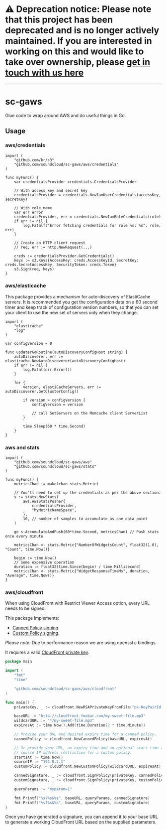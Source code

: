 # ⚠️ Deprecation notice: Please note that this project has been deprecated and is no longer actively maintained. If you are interested in working on this and would like to take over ownership, please [get in touch with us here](mainto:developers@soundcloud.com)

---

# sc-gaws

Glue code to wrap around AWS and do useful things in Go.

## Usage

### aws/credentials

```
import (
    "github.com/kr/s3"
    "github.com/soundcloud/sc-gaws/aws/credentials"
)

func myFunc() {
    var credentialsProvider credentials.CredentialsProvider

    // With access key and secret key
    credentialsProvider = credentials.NewIamUserCredentials(accessKey, secretKey)

    // With role name
    var err error
    credentialsProvider, err = credentials.NewIamRoleCredentials(role)
    if err != nil {
        log.Fatalf("Error fetching credentials for role %s: %s", role, err)
    }

    // Create an HTTP client request
    // req, err := http.NewRequest(...)

    creds := credentialsProvider.GetCredentials()
    keys := s3.Keys{AccessKey: creds.AccessKeyId, SecretKey: creds.SecretAccessKey, SecurityToken: creds.Token}
    s3.Sign(req, keys)
}
```

### aws/elasticache

This package provides a mechanism for auto-discovery of ElastiCache servers.
It is recommended you get the configuration data on a 60 second timer and
keep track of configuration version numbers, so that you can set your
client to use the new set of servers only when they change.

```
import (
    "elasticache"
    "log"
)

var configVersion = 0

func updaterGoRoutine(autoDiscoveryConfigHost string) {
    autoDiscoverer, err := elasticache.NewAutoDiscoverer(autoDiscoveryConfigHost)
    if err != nil {
        log.Fatal(err.Error())
    }

    for {
        version, elastiCacheServers, err := autoDiscoverer.GetClusterConfig()

        if version > configVersion {
            configVersion = version

            // call SetServers on the Memcache client ServerList
        }

        time.Sleep(60 * time.Second)
    }
}
```

### aws and stats

```
import (
    "github.com/soundcloud/sc-gaws/aws"
    "github.com/soundcloud/sc-gaws/stats"
)

func myFunc() {
    metricsChan := make(chan stats.Metric)

    // You'll need to set up the credentials as per the above section.
    s := stats.NewStats(
        aws.AwsStatsPusher{
            credentialsProvider,
            "MyMetricNameSpace",
        },
        10, // number of samples to accumulate as one data point
    )

    go s.AccumulateAndPush(60*time.Second, metricsChan) // Push stats once every minute

    metricsChan <- stats.Metric{"NumberOfWidgetsCount", float32(1.0), "Count", time.Now()}

    begin := time.Now()
    // Some expensive operation
    duration := float32(time.Since(begin) / time.Millisecond)
    metricsChan <- stats.Metric{"WidgetResponseTimeMs", duration, "Average", time.Now()}
}
```

### aws/cloudfront

When using CloudFront with Restrict Viewer Access option, every URL needs to be signed.

This package implements:

- [Canned Policy signing](http://docs.aws.amazon.com/AmazonCloudFront/latest/DeveloperGuide/private-content-creating-signed-url-canned-policy.html).
- [Custom Policy signing](http://docs.aws.amazon.com/AmazonCloudFront/latest/DeveloperGuide/private-content-creating-signed-url-custom-policy.html).

_Please note:_ Due to performance reason we are using openssl c bindings.

It requires a valid [CloudFront private key](http://docs.aws.amazon.com/AmazonCloudFront/latest/DeveloperGuide/private-content-trusted-signers.html#private-content-creating-cloudfront-key-pairs).

```go
package main

import (
    "fmt"
    "time"

    "github.com/soundcloud/sc-gaws/aws/cloudfront"
)

func main() {
    privateKey, _ := cloudfront.NewRSAPrivateKeyFromFile("pk-KeyPairId.pem")

    baseURL := "http://cloudfront-foobar.com/my-sweet-file.mp3"
    wildcardURL := "*/my-sweet-file.mp3"
    expiresAt := time.Now().Add(time.Duration(2 * time.Minute))

    // Provide your URL and desired expiry time for a canned policy.
    cannedPolicy := cloudfront.NewCannedPolicy(baseURL, expiresAt)

    // Or provide your URL, an expiry time and an optional start time and
    // source IP address restriction for a custom policy.
    startsAt := time.Now()
    sourceIP := "192.0.2.1"
    customPolicy := cloudfront.NewCustomPolicy(wildcardURL, expiresAt).AddStartTime(startsAt).AddSourceIP(sourceIP)

    cannedSignature, _ := cloudfront.SignPolicy(privateKey, cannedPolicy)
    customSignature, _ := cloudfront.SignPolicy(privateKey, customPolicy)

    queryParams := "myparam=1"

    fmt.Printf("%s?%s&%s", baseURL, queryParams, cannedSignature)
    fmt.Printf("%s?%s&%s", baseURL, queryParams, customSignature)
}
```

Once you have generated a signature, you can append it to your base URL to
generate a working CloudFront URL based on the supplied parameters.
